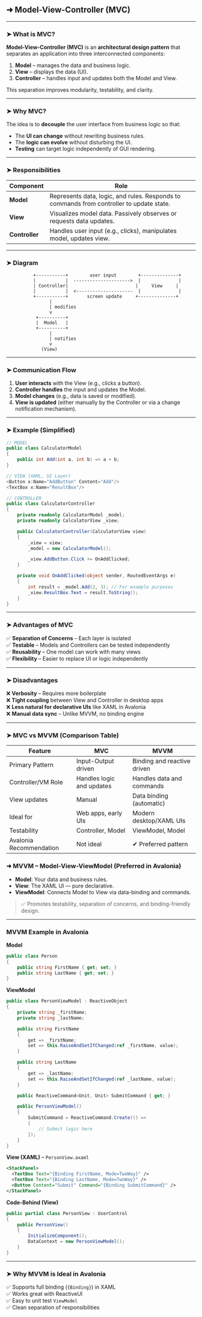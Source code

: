 ## ➜ Model-View-Controller (MVC)

---

### ➤ What is MVC?

**Model-View-Controller (MVC)** is an **architectural design pattern** that separates an application into three interconnected components:

1. **Model** – manages the data and business logic.
2. **View** – displays the data (UI).
3. **Controller** – handles input and updates both the Model and View.

This separation improves modularity, testability, and clarity.

---

### ➤ Why MVC?

The idea is to **decouple** the user interface from business logic so that:
- The **UI can change** without rewriting business rules.
- The **logic can evolve** without disturbing the UI.
- **Testing** can target logic independently of GUI rendering.

---

### ➤ Responsibilities

| Component   | Role                                                                 |
|-------------|----------------------------------------------------------------------|
| **Model**   | Represents data, logic, and rules. Responds to commands from controller to update state. |
| **View**    | Visualizes model data. Passively observes or requests data updates.  |
| **Controller** | Handles user input (e.g., clicks), manipulates model, updates view. |

---

### ➤ Diagram

```text
          +-----------+        user input        +--------------+
          |           |  --------------------->  |              |
          | Controller|                         |     View     |
          |           |  <---------------------  |              |
          +-----------+       screen update     +--------------+
                |
                | modifies
                v
           +----------+
           |  Model   |
           +----------+
                |
                | notifies
                v
             (View)
```

---

### ➤ Communication Flow

1. **User interacts** with the View (e.g., clicks a button).
2. **Controller handles** the input and updates the Model.
3. **Model changes** (e.g., data is saved or modified).
4. **View is updated** (either manually by the Controller or via a change notification mechanism).

---

### ➤ Example (Simplified)

```csharp
// MODEL
public class CalculatorModel
{
    public int Add(int a, int b) => a + b;
}

// VIEW (XAML, UI Layer)
<Button x:Name="AddButton" Content="Add"/>
<TextBox x:Name="ResultBox"/>

// CONTROLLER
public class CalculatorController
{
    private readonly CalculatorModel _model;
    private readonly CalculatorView _view;

    public CalculatorController(CalculatorView view)
    {
        _view = view;
        _model = new CalculatorModel();

        _view.AddButton.Click += OnAddClicked;
    }

    private void OnAddClicked(object sender, RoutedEventArgs e)
    {
        int result = _model.Add(2, 3); // For example purposes
        _view.ResultBox.Text = result.ToString();
    }
}
```

---

### ➤ Advantages of MVC

✅ **Separation of Concerns** – Each layer is isolated  
✅ **Testable** – Models and Controllers can be tested independently  
✅ **Reusability** – One model can work with many views  
✅ **Flexibility** – Easier to replace UI or logic independently  

---

### ➤ Disadvantages

❌ **Verbosity** – Requires more boilerplate  
❌ **Tight coupling** between View and Controller in desktop apps  
❌ **Less natural for declarative UIs** like XAML in Avalonia  
❌ **Manual data sync** – Unlike MVVM, no binding engine

---

### ➤ MVC vs MVVM (Comparison Table)

| Feature               | MVC                         | MVVM                         |
|-----------------------|-----------------------------|------------------------------|
| Primary Pattern       | Input-Output driven         | Binding and reactive driven |
| Controller/VM Role    | Handles logic and updates   | Handles data and commands   |
| View updates          | Manual                      | Data binding (automatic)    |
| Ideal for             | Web apps, early UIs         | Modern desktop/XAML UIs     |
| Testability           | Controller, Model           | ViewModel, Model            |
| Avalonia Recommendation | Not ideal                 | ✔ Preferred pattern         |

### ➜ MVVM – Model-View-ViewModel (Preferred in Avalonia)

- **Model**: Your data and business rules.
- **View**: The XAML UI — pure declarative.
- **ViewModel**: Connects Model to View via data-binding and commands.

> ✅ Promotes testability, separation of concerns, and binding-friendly design.

---

### MVVM Example in Avalonia

**Model**
```csharp
public class Person
{
    public string FirstName { get; set; }
    public string LastName { get; set; }
}
```

**ViewModel**
```csharp
public class PersonViewModel : ReactiveObject
{
    private string _firstName;
    private string _lastName;

    public string FirstName
    {
        get => _firstName;
        set => this.RaiseAndSetIfChanged(ref _firstName, value);
    }

    public string LastName
    {
        get => _lastName;
        set => this.RaiseAndSetIfChanged(ref _lastName, value);
    }

    public ReactiveCommand<Unit, Unit> SubmitCommand { get; }

    public PersonViewModel()
    {
        SubmitCommand = ReactiveCommand.Create(() =>
        {
            // Submit logic here
        });
    }
}
```

**View (XAML)** – `PersonView.axaml`
```xml
<StackPanel>
  <TextBox Text="{Binding FirstName, Mode=TwoWay}" />
  <TextBox Text="{Binding LastName, Mode=TwoWay}" />
  <Button Content="Submit" Command="{Binding SubmitCommand}" />
</StackPanel>
```

**Code-Behind (View)**
```csharp
public partial class PersonView : UserControl
{
    public PersonView()
    {
        InitializeComponent();
        DataContext = new PersonViewModel();
    }
}
```

---

### ➤ Why MVVM is Ideal in Avalonia

✅ Supports full binding (`{Binding}`) in XAML  
✅ Works great with ReactiveUI  
✅ Easy to unit test `ViewModel`  
✅ Clean separation of responsibilities
